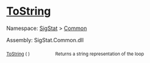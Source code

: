# [ToString](./Loop-100663342.md)

Namespace: [SigStat]() > [Common](./../README.md)

Assembly: SigStat.Common.dll

<sub>[ToString](./Loop-100663342.md) (  )</sub>&nbsp; &nbsp; &nbsp; &nbsp; &nbsp; &nbsp; &nbsp; &nbsp; &nbsp;<sub>Returns a string representation of the loop</sub>
